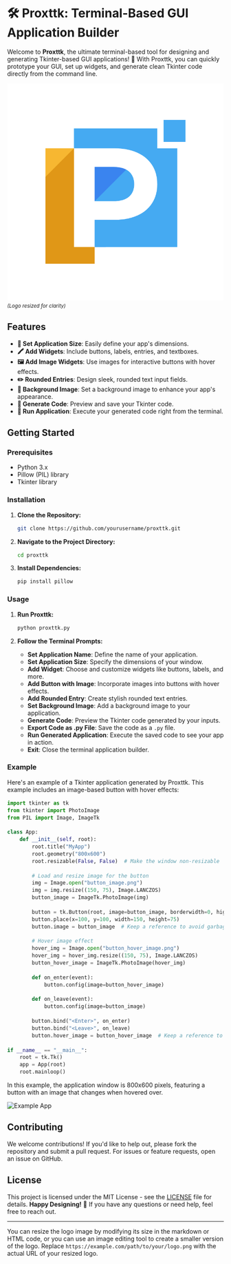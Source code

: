 # 🛠️ **Proxttk**: Terminal-Based GUI Application Builder

Welcome to **Proxttk**, the ultimate terminal-based tool for designing and generating Tkinter-based GUI applications! 🚀 With Proxttk, you can quickly prototype your GUI, set up widgets, and generate clean Tkinter code directly from the command line.

![Proxttk Logo](https://github.com/Proxlight/Proxttk/blob/main/Logo.png) <!-- Replace with your logo URL -->
<small><em>(Logo resized for clarity)</em></small>

## Features

- **📐 Set Application Size**: Easily define your app's dimensions.
- **🖍️ Add Widgets**: Include buttons, labels, entries, and textboxes.
- **🖼️ Add Image Widgets**: Use images for interactive buttons with hover effects.
- **✏️ Rounded Entries**: Design sleek, rounded text input fields.
- **🌆 Background Image**: Set a background image to enhance your app's appearance.
- **💾 Generate Code**: Preview and save your Tkinter code.
- **🚀 Run Application**: Execute your generated code right from the terminal.

## Getting Started

### Prerequisites

- Python 3.x
- Pillow (PIL) library
- Tkinter library

### Installation

1. **Clone the Repository:**

   ```sh
   git clone https://github.com/yourusername/proxttk.git
   ```

2. **Navigate to the Project Directory:**

   ```sh
   cd proxttk
   ```

3. **Install Dependencies:**

   ```sh
   pip install pillow
   ```

### Usage

1. **Run Proxttk:**

   ```sh
   python proxttk.py
   ```

2. **Follow the Terminal Prompts:**

   - **Set Application Name**: Define the name of your application.
   - **Set Application Size**: Specify the dimensions of your window.
   - **Add Widget**: Choose and customize widgets like buttons, labels, and more.
   - **Add Button with Image**: Incorporate images into buttons with hover effects.
   - **Add Rounded Entry**: Create stylish rounded text entries.
   - **Set Background Image**: Add a background image to your application.
   - **Generate Code**: Preview the Tkinter code generated by your inputs.
   - **Export Code as .py File**: Save the code as a `.py` file.
   - **Run Generated Application**: Execute the saved code to see your app in action.
   - **Exit**: Close the terminal application builder.

### Example

Here's an example of a Tkinter application generated by Proxttk. This example includes an image-based button with hover effects:

```python
import tkinter as tk
from tkinter import PhotoImage
from PIL import Image, ImageTk

class App:
    def __init__(self, root):
        root.title("MyApp")
        root.geometry("800x600")
        root.resizable(False, False)  # Make the window non-resizable

        # Load and resize image for the button
        img = Image.open("button_image.png")
        img = img.resize((150, 75), Image.LANCZOS)
        button_image = ImageTk.PhotoImage(img)

        button = tk.Button(root, image=button_image, borderwidth=0, highlightthickness=0, relief="flat")
        button.place(x=100, y=100, width=150, height=75)
        button.image = button_image  # Keep a reference to avoid garbage collection

        # Hover image effect
        hover_img = Image.open("button_hover_image.png")
        hover_img = hover_img.resize((150, 75), Image.LANCZOS)
        button_hover_image = ImageTk.PhotoImage(hover_img)

        def on_enter(event):
            button.config(image=button_hover_image)

        def on_leave(event):
            button.config(image=button_image)

        button.bind("<Enter>", on_enter)
        button.bind("<Leave>", on_leave)
        button.hover_image = button_hover_image  # Keep a reference to avoid garbage collection

if __name__ == "__main__":
    root = tk.Tk()
    app = App(root)
    root.mainloop()
```

In this example, the application window is 800x600 pixels, featuring a button with an image that changes when hovered over. 

![Example App](https://example.com/path/to/example_image.png) <!-- Replace with your example image URL -->

## Contributing

We welcome contributions! If you'd like to help out, please fork the repository and submit a pull request. For issues or feature requests, open an issue on GitHub.

## License

This project is licensed under the MIT License - see the [LICENSE](LICENSE) file for details.
**Happy Designing!** 🎨 If you have any questions or need help, feel free to reach out.

---

You can resize the logo image by modifying its size in the markdown or HTML code, or you can use an image editing tool to create a smaller version of the logo. Replace `https://example.com/path/to/your/logo.png` with the actual URL of your resized logo.
